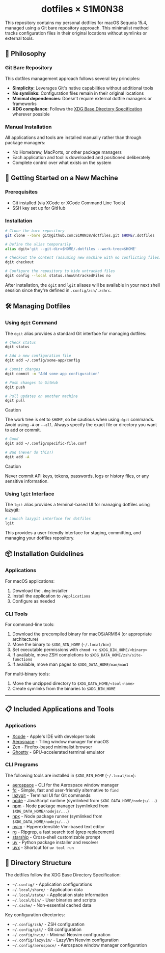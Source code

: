 <div align="center">
  <h1>dotfiles × S1M0N38</h1>
</div>

This repository contains my personal dotfiles for macOS Sequoia 15.4, managed using a Git bare repository approach. This minimalist method tracks configuration files in their original locations without symlinks or external tools.

## 🌟 Philosophy

### Git Bare Repository

This dotfiles management approach follows several key principles:

- **Simplicity**: Leverages Git's native capabilities without additional tools
- **No symlinks**: Configuration files remain in their original locations
- **Minimal dependencies**: Doesn't require external dotfile managers or frameworks
- **XDG compliance**: Follows the [XDG Base Directory Specification](https://specifications.freedesktop.org/basedir-spec/basedir-spec-latest.html) wherever possible

### Manual Installation

All applications and tools are installed manually rather than through package managers:

- No Homebrew, MacPorts, or other package managers
- Each application and tool is downloaded and positioned deliberately
- Complete control over what exists on the system

## 🚀 Getting Started on a New Machine

### Prerequisites

- Git installed (via XCode or XCode Command Line Tools)
- SSH key set up for GitHub

### Installation

```bash
# Clone the bare repository
git clone --bare git@github.com:S1M0N38/dotfiles.git $HOME/.dotfiles

# Define the alias temporarily
alias dgit='git --git-dir=$HOME/.dotfiles --work-tree=$HOME'

# Checkout the content (assuming new machine with no conflicting files)
dgit checkout

# Configure the repository to hide untracked files
dgit config --local status.showUntrackedFiles no
```

After installation, the `dgit` and `lgit` aliases will be available in your next shell session since they're defined in `.config/zsh/.zshrc`.

## 🛠️ Managing Dotfiles

### Using `dgit` Command

The `dgit` alias provides a standard Git interface for managing dotfiles:

```bash
# Check status
dgit status

# Add a new configuration file
dgit add ~/.config/some-app/config

# Commit changes
dgit commit -m "Add some-app configuration"

# Push changes to GitHub
dgit push

# Pull updates on another machine
dgit pull
```

> [!CAUTION]
> The work tree is set to `$HOME`, so be cautious when using `dgit` commands. Avoid using `-A` or `--all`. Always specify the exact file or directory you want to add or commit.
>
> ```bash
> # Good
> dgit add ~/.config/specific-file.conf
>
> # Bad (never do this!)
> dgit add -A
> ```


> [!CAUTION]
> Never commit API keys, tokens, passwords, logs or history files, or any sensitive information.


### Using `lgit` Interface

The `lgit` alias provides a terminal-based UI for managing dotfiles using [lazygit](https://github.com/jesseduffield/lazygit):

```bash
# Launch lazygit interface for dotfiles
lgit
```

This provides a user-friendly interface for staging, committing, and managing your dotfiles repository.

## 📦 Installation Guidelines

### Applications

For macOS applications:

1. Download the `.dmg` installer
2. Install the application to `/Applications`
3. Configure as needed

### CLI Tools

For command-line tools:

1. Download the precompiled binary for macOS/ARM64 (or appropriate architecture)
2. Move the binary to `$XDG_BIN_HOME` (`~/.local/bin`)
3. Set executable permissions with `chmod +x $XDG_BIN_HOME/<binary>`
4. If available, move ZSH completions to `$XDG_DATA_HOME/zsh/site-functions`
5. If available, move man pages to `$XDG_DATA_HOME/man/man1`

For multi-binary tools:

1. Move the unzipped directory to `$XDG_DATA_HOME/<tool-name>`
2. Create symlinks from the binaries to `$XDG_BIN_HOME`

---

## 📋 Included Applications and Tools

### Applications

- [Xcode](https://developer.apple.com/xcode/) - Apple's IDE with developer tools
- [Aerospace](https://github.com/nikitabobko/aerospace) - Tiling window manager for macOS
- [Zen](https://zen-browser.app/) - Firefox-based minimalist browser
- [Ghostty](https://github.com/mitchellh/ghostty) - GPU-accelerated terminal emulator

### CLI Programs

The following tools are installed in `$XDG_BIN_HOME` (`~/.local/bin`):

- [aerospace](https://github.com/nikitabobko/aerospace) - CLI for the Aerospace window manager
- [fd](https://github.com/sharkdp/fd) - Simple, fast and user-friendly alternative to `find`
- [lazygit](https://github.com/jesseduffield/lazygit) - Terminal UI for Git commands
- [node](https://nodejs.org/) - JavaScript runtime (symlinked from `$XDG_DATA_HOME/nodejs/...`)
- [npm](https://www.npmjs.com/) - Node package manager (symlinked from `$XDG_DATA_HOME/nodejs/...`)
- [npx](https://docs.npmjs.com/cli/v8/commands/npx) - Node package runner (symlinked from `$XDG_DATA_HOME/nodejs/...`)
- [nvim](https://neovim.io/) - Hyperextensible Vim-based text editor
- [rg](https://github.com/BurntSushi/ripgrep) - Ripgrep, a fast search tool (grep replacement)
- [starship](https://starship.rs/) - Cross-shell customizable prompt
- [uv](https://github.com/astral-sh/uv) - Python package installer and resolver
- [uvx](https://github.com/astral-sh/uv) - Shortcut for `uv tool run`

## 📂 Directory Structure

The dotfiles follow the XDG Base Directory Specification:

- `~/.config/` - Application configurations
- `~/.local/share/` - Application data
- `~/.local/state/` - Application state information
- `~/.local/bin/` - User binaries and scripts
- `~/.cache/` - Non-essential cached data

Key configuration directories:

- `~/.config/zsh/` - ZSH configuration
- `~/.config/git/` - Git configuration
- `~/.config/nvim/` - Minimal Neovim configuration
- `~/.config/lazyvim/` - LazyVim Neovim configuration
- `~/.config/aerospace/` - Aerospace window manager configuration
